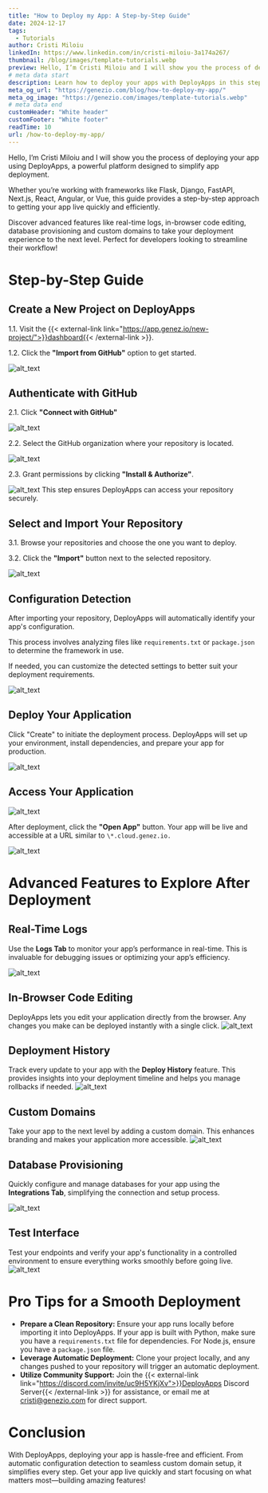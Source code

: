 ```yaml
---
title: "How to Deploy my App: A Step-by-Step Guide"
date: 2024-12-17
tags:
  - Tutorials
author: Cristi Miloiu
linkedIn: https://www.linkedin.com/in/cristi-miloiu-3a174a267/
thumbnail: /blog/images/template-tutorials.webp
preview: Hello, I’m Cristi Miloiu and I will show you the process of deploying your app using DeployApps, a powerful platform designed to simplify app deployment.
# meta data start
description: Learn how to deploy your apps with DeployApps in this step-by-step guide. Perfect for frameworks like Flask, Django, FastAPI, Next.js, React, Angular, Vue, and more!
meta_og_url: "https://genezio.com/blog/how-to-deploy-my-app/"
meta_og_image: "https://genezio.com/images/template-tutorials.webp"
# meta data end
customHeader: "White header"
customFooter: "White footer"
readTime: 10
url: /how-to-deploy-my-app/
---
```


Hello, I’m Cristi Miloiu and I will show you the process of deploying your app using DeployApps, a powerful platform designed to simplify app deployment.

Whether you’re working with frameworks like Flask, Django, FastAPI, Next.js, React, Angular, or Vue, this guide provides a step-by-step approach to getting your app live quickly and efficiently.

Discover advanced features like real-time logs, in-browser code editing, database provisioning and custom domains to take your deployment experience to the next level. Perfect for developers looking to streamline their workflow!

# Step-by-Step Guide

## Create a New Project on DeployApps

1.1. Visit the {{< external-link link="https://app.genez.io/new-project/">}}dashboard{{< /external-link >}}.

1.2. Click the **"Import from GitHub"** option to get started.

![alt_text](/posts/geneziotutorial1.webp)

## Authenticate with GitHub

2.1. Click **"Connect with GitHub"**

![alt_text](/posts/geneziotutorial2.webp)

2.2. Select the GitHub organization where your repository is located.

![alt_text](/posts/geneziotutorial3.webp)

2.3. Grant permissions by clicking **"Install & Authorize"**.

![alt_text](/posts/geneziotutorial4.webp)
This step ensures DeployApps can access your repository securely.

## Select and Import Your Repository

3.1. Browse your repositories and choose the one you want to deploy.

3.2. Click the **"Import"** button next to the selected repository.

![alt_text](/posts/geneziotutorial5.webp)

## Configuration Detection

After importing your repository, DeployApps will automatically identify your app's configuration.

This process involves analyzing files like `requirements.txt` or `package.json` to determine the framework in use.

If needed, you can customize the detected settings to better suit your deployment requirements.

![alt_text](/posts/geneziotutorial6.webp)

## Deploy Your Application

Click "Create" to initiate the deployment process. DeployApps will set up your environment, install dependencies, and prepare your app for production.

![alt_text](/posts/geneziotutorial7.webp)

## Access Your Application

![alt_text](/posts/geneziotutorial8.webp)

After deployment, click the **"Open App"** button. Your app will be live and accessible at a URL similar to `\*.cloud.genez.io.`

![alt_text](/posts/geneziotutorial9.webp)

# Advanced Features to Explore After Deployment

## Real-Time Logs

Use the **Logs Tab** to monitor your app’s performance in real-time. This is invaluable for debugging issues or optimizing your app’s efficiency.

![alt_text](/posts/geneziotutorial10.webp)

## In-Browser Code Editing

DeployApps lets you edit your application directly from the browser. Any changes you make can be deployed instantly with a single click.
![alt_text](/posts/geneziotutorial11.webp)

## Deployment History

Track every update to your app with the **Deploy History** feature. This provides insights into your deployment timeline and helps you manage rollbacks if needed.
![alt_text](/posts/geneziotutorial12.webp)

## Custom Domains

Take your app to the next level by adding a custom domain. This enhances branding and makes your application more accessible.
![alt_text](/posts/geneziotutorial13.webp)

## Database Provisioning

Quickly configure and manage databases for your app using the **Integrations Tab**, simplifying the connection and setup process.

![alt_text](/posts/geneziotutorial14.webp)

## Test Interface

Test your endpoints and verify your app's functionality in a controlled environment to ensure everything works smoothly before going live.
![alt_text](/posts/geneziotutorial15.webp)

# Pro Tips for a Smooth Deployment

- **Prepare a Clean Repository:** Ensure your app runs locally before importing it into DeployApps. If your app is built with Python, make sure you have a `requirements.txt` file for dependencies. For Node.js, ensure you have a `package.json` file.
- **Leverage Automatic Deployment:** Clone your project locally, and any changes pushed to your repository will trigger an automatic deployment.
- **Utilize Community Support:** Join the {{< external-link link="https://discord.com/invite/uc9H5YKjXv">}}DeployApps Discord Server{{< /external-link >}} for assistance, or email me at cristi@genezio.com for direct support.

# Conclusion

With DeployApps, deploying your app is hassle-free and efficient. From automatic configuration detection to seamless custom domain setup, it simplifies every step. Get your app live quickly and start focusing on what matters most—building amazing features!
